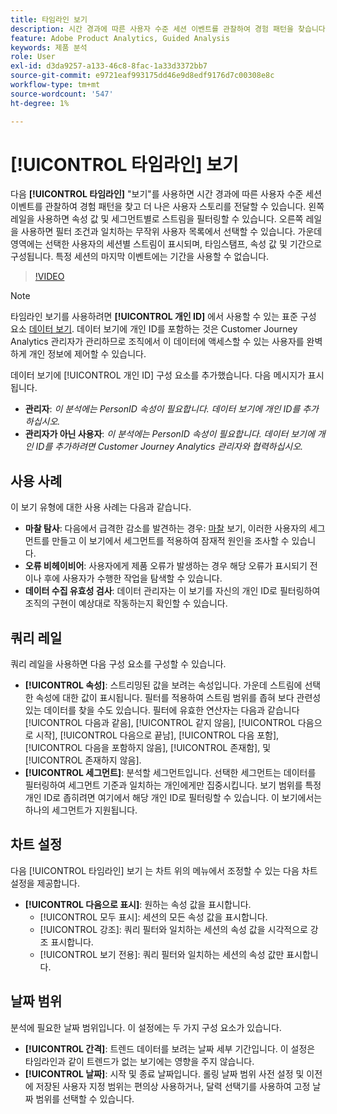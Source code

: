 ```yaml
---
title: 타임라인 보기
description: 시간 경과에 따른 사용자 수준 세션 이벤트를 관찰하여 경험 패턴을 찾습니다.
feature: Adobe Product Analytics, Guided Analysis
keywords: 제품 분석
role: User
exl-id: d3da9257-a133-46c8-8fac-1a33d3372bb7
source-git-commit: e9721eaf993175dd46e9d8edf9176d7c00308e8c
workflow-type: tm+mt
source-wordcount: '547'
ht-degree: 1%

---
```


# [!UICONTROL 타임라인] 보기

다음 **[!UICONTROL 타임라인]** &quot;보기&quot;를 사용하면 시간 경과에 따른 사용자 수준 세션 이벤트를 관찰하여 경험 패턴을 찾고 더 나은 사용자 스토리를 전달할 수 있습니다. 왼쪽 레일을 사용하면 속성 값 및 세그먼트별로 스트림을 필터링할 수 있습니다. 오른쪽 레일을 사용하면 필터 조건과 일치하는 무작위 사용자 목록에서 선택할 수 있습니다. 가운데 영역에는 선택한 사용자의 세션별 스트림이 표시되며, 타임스탬프, 속성 값 및 기간으로 구성됩니다. 특정 세션의 마지막 이벤트에는 기간을 사용할 수 없습니다.

>[!VIDEO](https://video.tv.adobe.com/v/3427810/?learn=on)

>[!NOTE]
>
>타임라인 보기를 사용하려면 **[!UICONTROL 개인 ID]** 에서 사용할 수 있는 표준 구성 요소 [데이터 보기](/help/data-views/component-reference.md#optional). 데이터 보기에 개인 ID를 포함하는 것은 Customer Journey Analytics 관리자가 관리하므로 조직에서 이 데이터에 액세스할 수 있는 사용자를 완벽하게 개인 정보에 제어할 수 있습니다.

데이터 보기에 [!UICONTROL 개인 ID] 구성 요소를 추가했습니다. 다음 메시지가 표시됩니다.

* **관리자**: *이 분석에는 PersonID 속성이 필요합니다. 데이터 보기에 개인 ID를 추가하십시오.*
* **관리자가 아닌 사용자**: *이 분석에는 PersonID 속성이 필요합니다. 데이터 보기에 개인 ID를 추가하려면 Customer Journey Analytics 관리자와 협력하십시오.*

## 사용 사례

이 보기 유형에 대한 사용 사례는 다음과 같습니다.

* **마찰 탐사**: 다음에서 급격한 감소를 발견하는 경우: [마찰](friction.md) 보기, 이러한 사용자의 세그먼트를 만들고 이 보기에서 세그먼트를 적용하여 잠재적 원인을 조사할 수 있습니다.
* **오류 비헤이비어**: 사용자에게 제품 오류가 발생하는 경우 해당 오류가 표시되기 전이나 후에 사용자가 수행한 작업을 탐색할 수 있습니다.
* **데이터 수집 유효성 검사**: 데이터 관리자는 이 보기를 자신의 개인 ID로 필터링하여 조직의 구현이 예상대로 작동하는지 확인할 수 있습니다.

## 쿼리 레일

쿼리 레일을 사용하면 다음 구성 요소를 구성할 수 있습니다.

* **[!UICONTROL 속성]**: 스트리밍된 값을 보려는 속성입니다. 가운데 스트림에 선택한 속성에 대한 값이 표시됩니다. 필터를 적용하여 스트림 범위를 좁혀 보다 관련성 있는 데이터를 찾을 수도 있습니다. 필터에 유효한 연산자는 다음과 같습니다 [!UICONTROL 다음과 같음], [!UICONTROL 같지 않음], [!UICONTROL 다음으로 시작], [!UICONTROL 다음으로 끝남], [!UICONTROL 다음 포함], [!UICONTROL 다음을 포함하지 않음], [!UICONTROL 존재함], 및 [!UICONTROL 존재하지 않음].
* **[!UICONTROL 세그먼트]**: 분석할 세그먼트입니다. 선택한 세그먼트는 데이터를 필터링하여 세그먼트 기준과 일치하는 개인에게만 집중시킵니다. 보기 범위를 특정 개인 ID로 좁히려면 여기에서 해당 개인 ID로 필터링할 수 있습니다. 이 보기에서는 하나의 세그먼트가 지원됩니다.

## 차트 설정

다음 [!UICONTROL 타임라인] 보기 는 차트 위의 메뉴에서 조정할 수 있는 다음 차트 설정을 제공합니다.

* **[!UICONTROL 다음으로 표시]**: 원하는 속성 값을 표시합니다.
   * [!UICONTROL 모두 표시]: 세션의 모든 속성 값을 표시합니다.
   * [!UICONTROL 강조]: 쿼리 필터와 일치하는 세션의 속성 값을 시각적으로 강조 표시합니다.
   * [!UICONTROL 보기 전용]: 쿼리 필터와 일치하는 세션의 속성 값만 표시합니다.

## 날짜 범위

분석에 필요한 날짜 범위입니다. 이 설정에는 두 가지 구성 요소가 있습니다.

* **[!UICONTROL 간격]**: 트렌드 데이터를 보려는 날짜 세부 기간입니다. 이 설정은 타임라인과 같이 트렌드가 없는 보기에는 영향을 주지 않습니다.
* **[!UICONTROL 날짜]**: 시작 및 종료 날짜입니다. 롤링 날짜 범위 사전 설정 및 이전에 저장된 사용자 지정 범위는 편의상 사용하거나, 달력 선택기를 사용하여 고정 날짜 범위를 선택할 수 있습니다.
